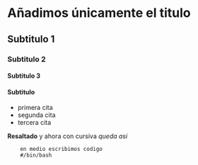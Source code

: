 # Añadimos únicamente el titulo

## Subtitulo 1

### Subtitulo 2

#### Subtitulo 3

#### Subtitulo

- primera cita
- segunda cita
- tercera cita

**Resaltado** y ahora con cursiva *queda asi*

```shell
    en medio escribimos codigo
    #/bin/bash 
```
